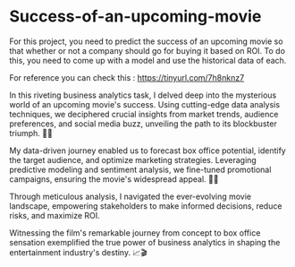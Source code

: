 # Success-of-an-upcoming-movie
For this project, you need to predict the success of an upcoming movie so that whether or not a company should go for buying it based on ROI. To do this, you need to come up with a model and use the historical data of each.

For reference you can check this : https://tinyurl.com/7h8nknz7




In this riveting business analytics task, I delved deep into the mysterious world of an upcoming movie's success. Using cutting-edge data analysis techniques, we deciphered crucial insights from market trends, audience preferences, and social media buzz, unveiling the path to its blockbuster triumph. 🌟🚀



My data-driven journey enabled us to forecast box office potential, identify the target audience, and optimize marketing strategies. Leveraging predictive modeling and sentiment analysis, we fine-tuned promotional campaigns, ensuring the movie's widespread appeal. 🎯💼



Through meticulous analysis, I navigated the ever-evolving movie landscape, empowering stakeholders to make informed decisions, reduce risks, and maximize ROI. 

Witnessing the film's remarkable journey from concept to box office sensation exemplified the true power of business analytics in shaping the entertainment industry's destiny. 📈🎬
